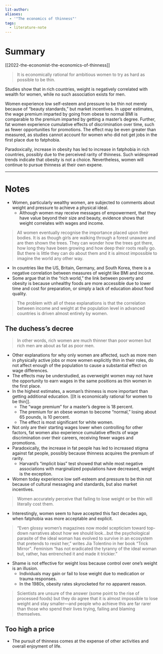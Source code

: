 ```yaml
---
lit-author: 
aliases:
  - '"The economics of thinness"'
tags:
  - literature-note
---
```

# Summary

[[2022-the-economist-the-economics-of-thinness]]

> It is economically rational for ambitious women to try as hard as possible to be thin.

Studies show that in rich countries, weight is negatively correlated with wealth for women, while no such association exists for men.

Women experience low self-esteem and pressure to be thin not merely because of “beauty standards,” but market incentives. In upper estimates, the wage premium imparted by going from obese to normal BMI is comparable to the premium imparted by getting a master’s degree. Further, fat women experience cumulative effects of discrimination over time, such as fewer opportunities for promotions. The effect may be even greater than measured, as studies cannot account for women who did not get jobs in the first place due to fatphobia.

Paradoxically, increase in obesity has led to increase in fatphobia in rich countries, possibly due to the perceived rarity of thinness. Such widespread trends indicate that obesity is not a choice. Nevertheless, women will continue to pursue thinness at their own expene.

---
# Notes

- Women, particularly wealthy women, are subjected to comments about weight and pressure to achieve a physical ideal.
	- Although women may receive messages of empowerment, that they have value beyond their size and beauty, evidence shows that weight correlates with wages and income.

>All women eventually recognise the importance placed upon their bodies. It is as though girls are walking through a forest unaware and are then shown the trees. They can wonder how the trees got there, how long they have been growing and how deep their roots really go. But there is little they can do about them and it is almost impossible to imagine the world any other way.

- In countries like the US, Britain, Germany, and South Korea, there is a negative correlation between measures of weight like BMI and income.
- Some argue that in the “rich world,” the link between poverty and obesity is because unhealthy foods are more accessible due to lower time and cost for preparation, or simply a lack of education about food quality.

> The problem with all of these explanations is that the correlation between income and weight at the population level in advanced countries is driven almost entirely by women.
## The duchess’s decree

>In other words, rich women are much thinner than poor women but rich men are about as fat as poor men.

- Other explanations for why only women are affected, such as more men in physically active jobs or more women explicitly thin in their roles, do not affect enough of the population to cause a substantial effect on wage differences.
- The effects may be understudied, as overweight women may not have the opportunity to earn wages in the same positions as thin women in the first place.
- In the highest estimates, a woman’s thinness is more important than getting additional education. [[It is economically rational for women to be thin]].
	- The “wage premium” for a master’s degree is 18 percent.
	- The premium for an obese woman to become “normal,” losing about 65 pounds, is 10 percent.
	- The effect is most significant for white women.
- Not only are their starting wages lower when controlling for other factors, fat women also experience cumulative effects of wage discrimination over their careers, receiving fewer wages and promotions.
- Paradoxically, the increase in fat people has led to increased stigma against fat people, possibly because thinness acquires the premium of rarity.
	- Harvard’s “implicit bias” test showed that while most negative associations with marginalized populations have decreased, weight is the exception.
- Women today experience low self-esteem and pressure to be thin not because of cultural messaging and standards, but also market incentives.

>Women accurately perceive that failing to lose weight or be thin will literally cost them.

- Interestingly, women seem to have accepted this fact decades ago, when fatphobia was more acceptable and explicit.

>“Even glossy women’s magazines now model scepticism toward top-down narratives about how we should look…but the psychological parasite of the ideal woman has evolved to survive in an ecosystem that pretends to resist her,” writes Jia Tolentino in her book “Trick Mirror”_._ Feminism “has not eradicated the tyranny of the ideal woman but, rather, has entrenched it and made it trickier.”

- Shame is not effective for weight loss because control over one’s weight is an illusion.
	- Individuals may gain or fail to lose weight due to medication or trauma responses.
	- In the 1980s, obesity rates skyrocketed for no apparent reason.

>Scientists are unsure of the answer (some point to the rise of processed foods) but they do agree that it is almost impossible to lose weight and stay smaller—and people who achieve this are far rarer than those who spend their lives trying, failing and blaming themselves.

## Too high a price

- The pursuit of thinness comes at the expense of other activities and overall enjoyment of life.